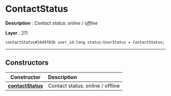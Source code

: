 # ContactStatus

**Description** : *Contact status: online / offline*

**Layer** : 211

```tl
contactStatus#16d9703b user_id:long status:UserStatus = ContactStatus;
```

---

## Constructors

| Constructor | Description |
| :---: | :--- |
| [**contactStatus**](constructor/contactStatus) | Contact status: online / offline |